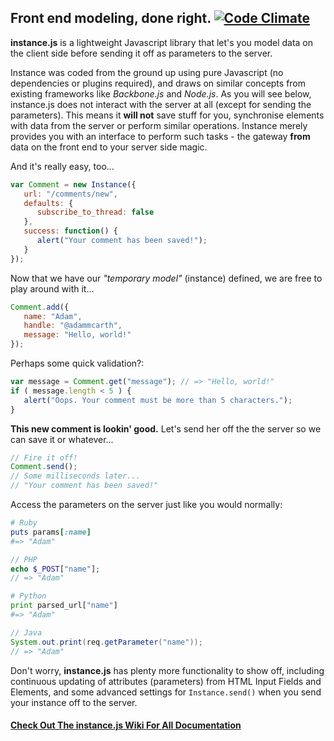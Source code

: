 ## Front end modeling, done right. [![Code Climate](http://img.shields.io/codeclimate/github/adammcarthur/jtask.svg)](https://codeclimate.com/github/adammcarthur/jtask)

**instance.js** is a lightweight Javascript library that let's you model data on the client side before sending it off as parameters to the server.

Instance was coded from the ground up using pure Javascript (no dependencies or plugins required), and draws on similar concepts from existing frameworks like *Backbone.js* and *Node.js*. As you will see below, instance.js does not interact with the server at all (except for sending the parameters). This means it **will not** save stuff for you, synchronise elements with data from the server or perform similar operations. Instance merely provides you with an interface to perform such tasks - the gateway **from** data on the front end to your server side magic.

And it's really easy, too...

```javascript
var Comment = new Instance({
   url: "/comments/new",
   defaults: {
      subscribe_to_thread: false
   },
   success: function() {
      alert("Your comment has been saved!");
   }
});
```
Now that we have our *"temporary model"* (instance) defined, we are free to play around with it...

```javascript
Comment.add({
   name: "Adam",
   handle: "@adammcarth",
   message: "Hello, world!"
});
```

Perhaps some quick validation?:

```javascript
var message = Comment.get("message"); // => "Hello, world!"
if ( message.length < 5 ) {
   alert("Oops. Your comment must be more than 5 characters.");
}
```

**This new comment is lookin' good.** Let's send her off the the server so we can save it or whatever...

```javascript
// Fire it off!
Comment.send();
// Some milliseconds later...
// "Your comment has been saved!"
```

Access the parameters on the server just like you would normally:

```ruby
# Ruby
puts params[:name]
#=> "Adam"
```

```php
// PHP
echo $_POST["name"];
// => "Adam"
```

```python
# Python
print parsed_url["name"]
#=> "Adam"
```

```java
// Java
System.out.print(req.getParameter("name"));
// => "Adam"
```

Don't worry, **instance.js** has plenty more functionality to show off, including continuous updating of attributes (parameters) from HTML Input Fields and Elements, and some advanced settings for `Instance.send()` when you send your instance off to the server.

#### [Check Out The instance.js Wiki For All Documentation](https://github.com/adammcarthur/instance.js/wiki "See Full Documentation")